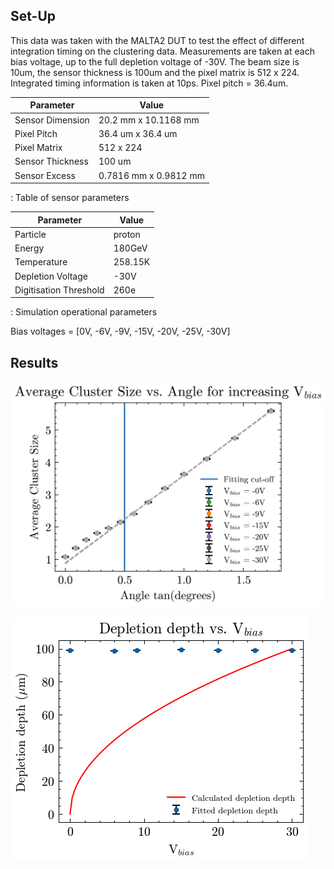 ## Set-Up

This data was taken with the MALTA2 DUT to test the effect of different integration timing on the clustering data. Measurements are taken at each bias voltage, up to the full depletion voltage of -30V. The beam size is 10um, the sensor thickness is 100um and the pixel matrix is 512 x 224. Integrated timing information is taken at 10ps. Pixel pitch = 36.4um.

| Parameter        | Value                 |
|------------------|-----------------------|
| Sensor Dimension | 20.2 mm x 10.1168 mm  |
| Pixel Pitch      | 36.4 um x 36.4 um     |
| Pixel Matrix     | 512 x 224             |
| Sensor Thickness | 100 um                |
| Sensor Excess    | 0.7816 mm x 0.9812 mm |

: Table of sensor parameters

| Parameter              | Value   |
|------------------------|---------|
| Particle               | proton  |
| Energy                 | 180GeV  |
| Temperature            | 258.15K |
| Depletion Voltage      | -30V    |
| Digitisation Threshold | 260e    |

: Simulation operational parameters

Bias voltages = [0V, -6V, -9V, -15V, -20V, -25V, -30V]

## Results

![Cluster size vs. tan(angle) with linear fits included](Plots/Depletion_depth_linear_fit_comparison_wFits.png)

![Linearly fitted cluster size data to produce depletion depth vs. bias voltage](Plots/Depletion_depth_linear_fit_comparison_new.png)
